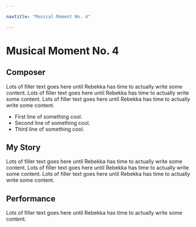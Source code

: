 ```yaml
---

navtitle: "Musical Moment No. 4"

---
```


# Musical Moment No. 4

## Composer
Lots of filler text goes here until Rebekka has time to actually write some content. Lots of filler text goes here until Rebekka has time to actually write some content. Lots of filler text goes here until Rebekka has time to actually write some content. 
- First line of something cool.
- Second line of something cool. 
- Third line of something cool. 

## My Story
Lots of filler text goes here until Rebekka has time to actually write some content. Lots of filler text goes here until Rebekka has time to actually write some content. Lots of filler text goes here until Rebekka has time to actually write some content. 

## Performance 
Lots of filler text goes here until Rebekka has time to actually write some content. 